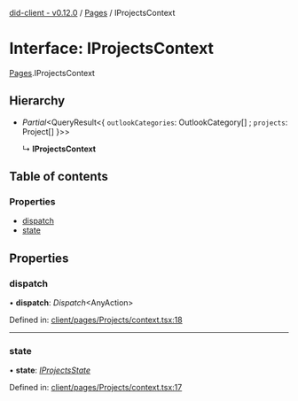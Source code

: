 [did-client - v0.12.0](../README.md) / [Pages](../modules/pages.md) / IProjectsContext

# Interface: IProjectsContext

[Pages](../modules/pages.md).IProjectsContext

## Hierarchy

* *Partial*<QueryResult<{ `outlookCategories`: OutlookCategory[] ; `projects`: Project[]  }\>\>

  ↳ **IProjectsContext**

## Table of contents

### Properties

- [dispatch](pages.iprojectscontext.md#dispatch)
- [state](pages.iprojectscontext.md#state)

## Properties

### dispatch

• **dispatch**: *Dispatch*<AnyAction\>

Defined in: [client/pages/Projects/context.tsx:18](https://github.com/Puzzlepart/did/blob/dev/client/pages/Projects/context.tsx#L18)

___

### state

• **state**: [*IProjectsState*](pages.iprojectsstate.md)

Defined in: [client/pages/Projects/context.tsx:17](https://github.com/Puzzlepart/did/blob/dev/client/pages/Projects/context.tsx#L17)
